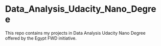 # Data_Analysis_Udacity_Nano_Degree
This repo contains my projects in  Data Analysis Udacity Nano Degree offered by the Egypt FWD initiative. 
